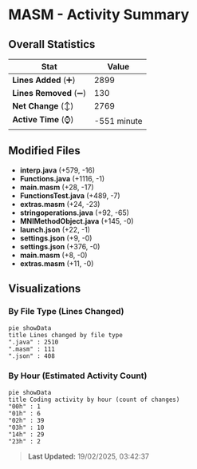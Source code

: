 # MASM - Activity Summary 

## Overall Statistics

| Stat                   | Value                                                             |
| ---------------------- | ----------------------------------------------------------------- |
| **Lines Added** (➕)   | 2899                                          |
| **Lines Removed** (➖) | 130                                        |
| **Net Change** (↕)    | 2769                |
| **Active Time** (⌚)   | -551 minute |


## Modified Files
- **interp.java** (+579, -16)
- **Functions.java** (+1116, -1)
- **main.masm** (+28, -17)
- **FunctionsTest.java** (+489, -7)
- **extras.masm** (+24, -23)
- **stringoperations.java** (+92, -65)
- **MNIMethodObject.java** (+145, -0)
- **launch.json** (+22, -1)
- **settings.json** (+9, -0)
- **settings.json** (+376, -0)
- **main.masm** (+8, -0)
- **extras.masm** (+11, -0)

## Visualizations

### By File Type (Lines Changed)

```mermaid
pie showData
title Lines changed by file type
".java" : 2510
".masm" : 111
".json" : 408
```

### By Hour (Estimated Activity Count)

```mermaid
pie showData
title Coding activity by hour (count of changes)
"00h" : 1
"01h" : 6
"02h" : 39
"03h" : 10
"14h" : 29
"23h" : 2
```


> **Last Updated:** 19/02/2025, 03:42:37